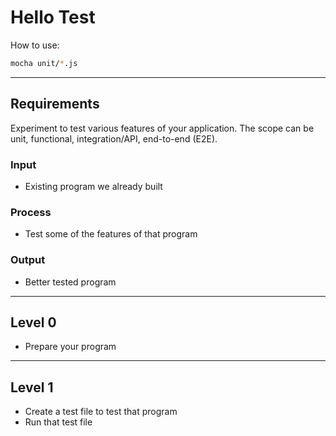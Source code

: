 # Hello Test

How to use:

```sh
mocha unit/*.js
```

--------------------------------------------------------------------------------

## Requirements

Experiment to test various features of your application. The scope can be unit, functional, integration/API, end-to-end (E2E).

### Input

- Existing program we already built

### Process

- Test some of the features of that program

### Output

- Better tested program

--------------------------------------------------------------------------------

## Level 0

- Prepare your program

--------------------------------------------------------------------------------

## Level 1

- Create a test file to test that program
- Run that test file
